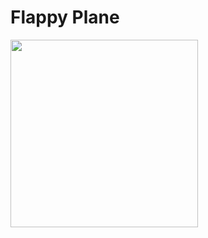 # Flappy Plane
 <img src="https://user-images.githubusercontent.com/25041269/71543077-b104c580-2994-11ea-8ec8-0798534dbfd5.gif" width="300">

